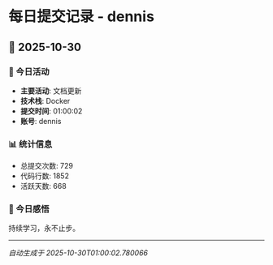 # 每日提交记录 - dennis

## 📅 2025-10-30

### 🎯 今日活动
- **主要活动**: 文档更新
- **技术栈**: Docker
- **提交时间**: 01:00:02
- **账号**: dennis

### 📊 统计信息
- 总提交次数: 729
- 代码行数: 1852
- 活跃天数: 668

### 💭 今日感悟
持续学习，永不止步。

---
*自动生成于 2025-10-30T01:00:02.780066*

